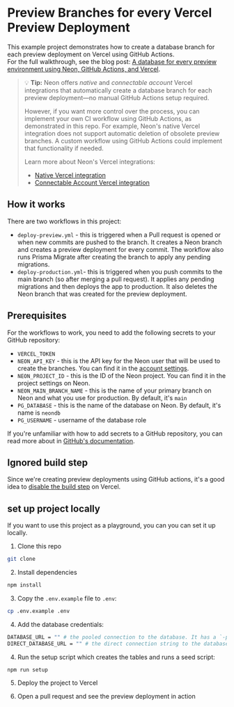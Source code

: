 # Preview Branches for every Vercel Preview Deployment

This example project demonstrates how to create a database branch for each preview deployment on Vercel using GitHub Actions.  
For the full walkthrough, see the blog post: [A database for every preview environment using Neon, GitHub Actions, and Vercel](https://neon.tech/blog/branching-with-preview-environments).

> 💡 **Tip:** Neon offers _native_ and _connectable account_ Vercel integrations that automatically create a database branch for each preview deployment—no manual GitHub Actions setup required.
> 
> However, if you want more control over the process, you can implement your own CI workflow using GitHub Actions, as demonstrated in this repo. For example, Neon's native Vercel integration does not support automatic deletion of obsolete preview branches. A custom workflow using GitHub Actions could implement that functionality if needed.
> 
> Learn more about Neon's Vercel integrations:
> - [Native Vercel integration](https://neon.tech/docs/guides/vercel-native-integration)
> - [Connectable Account Vercel integration](https://neon.tech/docs/guides/vercel-native-integration-previews)

## How it works

There are two workflows in this project:

- `deploy-preview.yml` - this is triggered when a Pull request is opened or when new commits are pushed to the branch. It creates a Neon branch and creates a preview deployment for every commit. The workflow also runs Prisma Migrate after creating the branch to apply any pending migrations.
- `deploy-production.yml`- this is triggered when you push commits to the main branch (so after merging a pull request). It applies any pending migrations and then deploys the app to production. It also deletes the Neon branch that was created for the preview deployment.

## Prerequisites

For the workflows to work, you need to add the following secrets to your GitHub repository:

- `VERCEL_TOKEN`
- `NEON_API_KEY` - this is the API key for the Neon user that will be used to create the branches. You can find it in the [account settings](https://console.neon.tech/app/settings/account).
- `NEON_PROJECT_ID` - this is the ID of the Neon project. You can find it in the project settings on Neon.
- `NEON_MAIN_BRANCH_NAME` - this is the name of your primary branch on Neon and what you use for production. By default, it's `main`
- `PG_DATABASE` - this is the name of the database on Neon. By default, it's name is `neondb`
- `PG_USERNAME` - username of the database role

If you're unfamiliar with how to add secrets to a GitHub repository, you can read more about in [GitHub's documentation](https://docs.github.com/en/actions/security-guides/encrypted-secrets).

## Ignored build step

Since we're creating preview deployments using GitHub actions, it's a good idea to [disable the build step](https://vercel.com/guides/how-do-i-use-the-ignored-build-step-field-on-vercel) on Vercel.

## set up project locally

If you want to use this project as a playground, you can you can set it up locally.

1. Clone this repo

```bash
git clone
```

2. Install dependencies

```bash
npm install
```

3. Copy the `.env.example` file to `.env`:

```bash
cp .env.example .env
```

4. Add the database credentials:

```bash
DATABASE_URL = "" # the pooled connection to the database. It has a `-pooler` suffix
DIRECT_DATABASE_URL = "" # the direct connection string to the database
```

4. Run the setup script which creates the tables and runs a seed script:

```bash
npm run setup
```

5. Deploy the project to Vercel

6. Open a pull request and see the preview deployment in action
